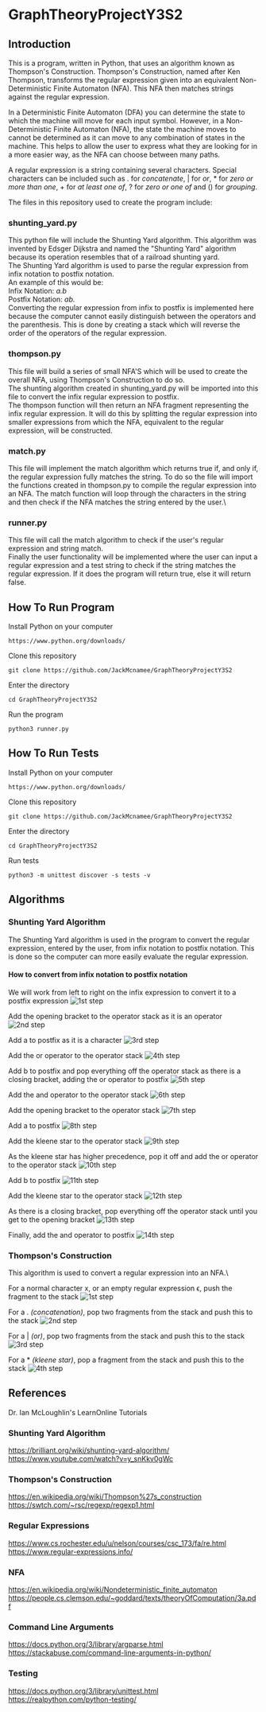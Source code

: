 # GraphTheoryProjectY3S2

## Introduction
This is a program, written in Python, that uses an algorithm known as Thompson's Construction. Thompson's Construction, named after Ken Thompson, transforms the regular expression given into an equivalent Non-Deterministic Finite Automaton (NFA). This NFA then matches strings against the regular expression.

In a Deterministic Finite Automaton (DFA) you can determine the state to which the machine will move for each input symbol. However, in a Non-Deterministic Finite Automaton (NFA), the state the machine moves to cannot be determined as it can move to any combination of states in the machine. This helps to allow the user to express what they are looking for in a more easier way, as the NFA can choose between many paths.

A regular expression is a string containing several characters. Special characters can be included such as . for *concatenate*, | for *or*, * for *zero or more than one*, + for *at least one of*, ? for *zero or one of* and () for *grouping*.

The files in this repository used to create the program include:
### shunting_yard.py
This python file will include the Shunting Yard algorithm. This algorithm was invented by Edsger Dijkstra and named the "Shunting Yard" algorithm because its operation resembles that of a railroad shunting yard.\
The Shunting Yard algorithm is used to parse the regular expression from infix notation to postfix notation.\
An example of this would be:\
Infix Notation: *a.b*\
Postfix Notation: *ab.*\
Converting the regular expression from infix to postfix is implemented here because the computer cannot easily distinguish between the operators and the parenthesis. This is done by creating a stack which will reverse the order of the operators of the regular expression.

### thompson.py
This file will build a series of small NFA'S which will be used to create the overall NFA, using Thompson's Construction to do so.\
The shunting algorithm created in shunting_yard.py will be imported into this file to convert the infix regular expression to postfix.\
The thompson function will then return an NFA fragment representing the infix regular expression. It will do this by splitting the regular expression into smaller expressions from which the NFA, equivalent to the regular expression, will be constructed.

### match.py
This file will implement the match algorithm which returns true if, and only if, the regular expression fully matches the string. To do so the file will import the functions created in thompson.py to compile the regular expression into an NFA. The match function will loop through the characters in the string and then check if the NFA matches the string entered by the user.\

### runner.py
This file will call the match algorithm to check if the user's regular expression and string match.\
Finally the user functionality will be implemented where the user can input a regular expression and a test string to check if the string matches the regular expression. If it does the program will return true, else it will return false. 

## How To Run Program
Install Python on your computer
```
https://www.python.org/downloads/
```
Clone this repository
```
git clone https://github.com/JackMcnamee/GraphTheoryProjectY3S2
```
Enter the directory
```
cd GraphTheoryProjectY3S2
```
Run the program
```
python3 runner.py
```

## How To Run Tests
Install Python on your computer
```
https://www.python.org/downloads/
```
Clone this repository
```
git clone https://github.com/JackMcnamee/GraphTheoryProjectY3S2
```
Enter the directory
```
cd GraphTheoryProjectY3S2
```
Run tests
```
python3 -m unittest discover -s tests -v
```

## Algorithms
### Shunting Yard Algorithm
The Shunting Yard algorithm is used in the program to convert the regular expression, entered by the user, from infix notation to postfix notation. This is done so the computer can more easily evaluate the regular expression.

#### How to convert from infix notation to postfix notation
We will work from left to right on the infix expression to convert it to a postfix expression
![1st step](https://github.com/JackMcnamee/GraphTheoryProjectY3S2/blob/master/Images/1.jpg)

Add the opening bracket to the operator stack as it is an operator
![2nd step](https://github.com/JackMcnamee/GraphTheoryProjectY3S2/blob/master/Images/2.jpg)

Add a to postfix as it is a character
![3rd step](https://github.com/JackMcnamee/GraphTheoryProjectY3S2/blob/master/Images/3.jpg)

Add the or operator to the operator stack
![4th step](https://github.com/JackMcnamee/GraphTheoryProjectY3S2/blob/master/Images/4.jpg)

Add b to postfix and pop everything off the operator stack as there is a closing bracket, adding the or operator to postfix
![5th step](https://github.com/JackMcnamee/GraphTheoryProjectY3S2/blob/master/Images/5.jpg)

Add the and operator to the operator stack
![6th step](https://github.com/JackMcnamee/GraphTheoryProjectY3S2/blob/master/Images/6.jpg)

Add the opening bracket to the operator stack
![7th step](https://github.com/JackMcnamee/GraphTheoryProjectY3S2/blob/master/Images/7.jpg)

Add a to postfix
![8th step](https://github.com/JackMcnamee/GraphTheoryProjectY3S2/blob/master/Images/8.jpg)

Add the kleene star to the operator stack
![9th step](https://github.com/JackMcnamee/GraphTheoryProjectY3S2/blob/master/Images/9.jpg)

As the kleene star has higher precedence, pop it off and add the or operator to the operator stack
![10th step](https://github.com/JackMcnamee/GraphTheoryProjectY3S2/blob/master/Images/10.jpg)

Add b to postfix
![11th step](https://github.com/JackMcnamee/GraphTheoryProjectY3S2/blob/master/Images/11.jpg)

Add the kleene star to the operator stack
![12th step](https://github.com/JackMcnamee/GraphTheoryProjectY3S2/blob/master/Images/12.jpg)

As there is a closing bracket, pop everything off the operator stack until you get to the opening bracket
![13th step](https://github.com/JackMcnamee/GraphTheoryProjectY3S2/blob/master/Images/13.jpg)

Finally, add the and operator to postfix
![14th step](https://github.com/JackMcnamee/GraphTheoryProjectY3S2/blob/master/Images/14.jpg)


### Thompson's Construction
This algorithm is used to convert a regular expression into an NFA.\

For a normal character x, or an empty regular expression ϵ, push the fragment to the stack
![1st step](https://github.com/JackMcnamee/GraphTheoryProjectY3S2/blob/master/Images/a.jpg)

For a . *(concatenation)*, pop two fragments from the stack and push this to the stack
![2nd step](https://github.com/JackMcnamee/GraphTheoryProjectY3S2/blob/master/Images/b.jpg)

For a | *(or)*, pop two fragments from the stack and push this to the stack
![3rd step](https://github.com/JackMcnamee/GraphTheoryProjectY3S2/blob/master/Images/c.jpg)

For a * *(kleene star)*, pop a fragment from the stack and push this to the stack
![4th step](https://github.com/JackMcnamee/GraphTheoryProjectY3S2/blob/master/Images/d.jpg)


## References
Dr. Ian McLoughlin's LearnOnline Tutorials 

### Shunting Yard Algorithm
https://brilliant.org/wiki/shunting-yard-algorithm/ \
https://www.youtube.com/watch?v=y_snKkv0gWc

### Thompson's Construction
https://en.wikipedia.org/wiki/Thompson%27s_construction \
https://swtch.com/~rsc/regexp/regexp1.html

### Regular Expressions
https://www.cs.rochester.edu/u/nelson/courses/csc_173/fa/re.html \
https://www.regular-expressions.info/

### NFA
https://en.wikipedia.org/wiki/Nondeterministic_finite_automaton \
https://people.cs.clemson.edu/~goddard/texts/theoryOfComputation/3a.pdf

### Command Line Arguments
https://docs.python.org/3/library/argparse.html \
https://stackabuse.com/command-line-arguments-in-python/

### Testing
https://docs.python.org/3/library/unittest.html \
https://realpython.com/python-testing/

